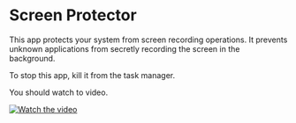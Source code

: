 
# Screen Protector

This app protects your system from screen recording operations. It prevents unknown applications from secretly recording the screen in the background.

To stop this app, kill it from the task manager.

You should watch to video.

[![Watch the video](https://github.com/beytullahakyuz/screenprotector/tree/main/screens/screenprotector.png)](https://youtu.be/TSzgHoAs4cI)